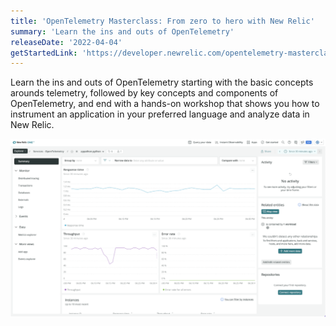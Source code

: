 ```yaml
---
title: 'OpenTelemetry Masterclass: From zero to hero with New Relic' 
summary: 'Learn the ins and outs of OpenTelemetry' 
releaseDate: '2022-04-04' 
getStartedLink: 'https://developer.newrelic.com/opentelemetry-masterclass'
---
```


Learn the ins and outs of OpenTelemetry starting with the basic concepts arounds telemetry, followed by key concepts and components of OpenTelemetry, and end with a hands-on workshop that shows you how to instrument an application in your preferred language and analyze data in New Relic.



![Screenshot showing OpenTelemetry](./images/otel_masterclass.png "Screenshot showing OpenTelemetry")


